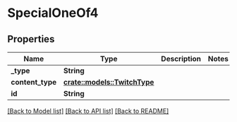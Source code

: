 # SpecialOneOf4

## Properties

Name | Type | Description | Notes
------------ | ------------- | ------------- | -------------
**_type** | **String** |  | 
**content_type** | [**crate::models::TwitchType**](TwitchType.md) |  | 
**id** | **String** |  | 

[[Back to Model list]](../README.md#documentation-for-models) [[Back to API list]](../README.md#documentation-for-api-endpoints) [[Back to README]](../README.md)


